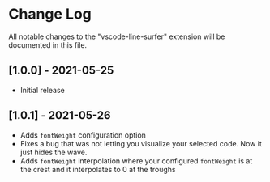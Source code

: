 # Change Log

All notable changes to the "vscode-line-surfer" extension will be documented in this file.

## [1.0.0] - 2021-05-25

- Initial release

## [1.0.1] - 2021-05-26

- Adds `fontWeight` configuration option
- Fixes a bug that was not letting you visualize your selected code. Now it just hides the wave.
- Adds `fontWeight` interpolation where your configured `fontWeight` is at the crest and it interpolates to 0 at the troughs
